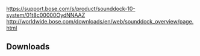 <a href="https://support.bose.com/s/product/sounddock-10-system/01t8c00000OydNNAAZ">https://support.bose.com/s/product/sounddock-10-system/01t8c00000OydNNAAZ</a><br>
<a href="https://web.archive.org/web/20160420222309/http://worldwide.bose.com/downloads/en/web/sounddock_overview/page.html">http://worldwide.bose.com/downloads/en/web/sounddock_overview/page.html</a>
<div data-id="SupportTabs_tab3" class="bose-tabContent__content " lpos="Downloads region area">
<a name="SupportTabs_tab3" title=""></a>
<h2 class="bose-tabContent__title ">Downloads</h2>
<div class="title">
<h4 class="bose-title -left -productPage  ">
</div>
</main>
